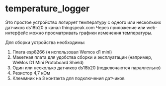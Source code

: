 # temperature_logger
Это простое устройство логирует температуру с одного или нескольких датчиков ds18b20 в канал thingspeak.com
Через приложение или web-интерфейс можно просматривать графики изменения температуры.

Для сборки устройства необходимы:
1. Плата esp8266 (я использовал Wemos d1 mini)
2. Макетная плата для удобства сборки и эксплуатации (например, WeMos D1 Mini Protoboard Shield)
3. Один или несколько датчиков ds18b20 (подключаются параллельно)
4. Резистор 4,7 кОм
5. Клеммник на 3 контакта для подключения датчиков


